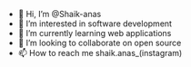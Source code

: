 - 👋 Hi, I’m @Shaik-anas
- 👀 I’m interested in software development 
- 🌱 I’m currently learning web applications 
- 💞️ I’m looking to collaborate on open source 
- 📫 How to reach me shaik.anas_(instagram)

<!---
Shaik-anas/Shaik-anas is a ✨ special ✨ repository because its `README.md` (this file) appears on your GitHub profile.
You can click the Preview link to take a look at your changes.
--->
